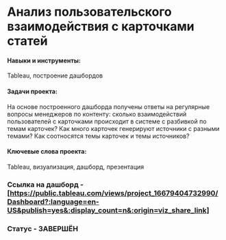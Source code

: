 # Анализ пользовательского взаимодействия с карточками статей

#### Навыки и инструменты: 
Tableau, построение дашбордов
#### Задачи проекта: 
На основе построенного дашборда получены ответы на регулярные вопросы менеджеров по контенту: сколько взаимодействий пользователей с карточками происходит в системе с разбивкой по темам карточек? Как много карточек генерируют источники с разными темами? Как соотносятся темы карточек и темы источников?
#### Ключевые слова проекта:
Tableau, визуализация, дашборд, презентация

### Ссылка на дашборд - [https://public.tableau.com/views/project_16679404732990/Dashboard?:language=en-US&publish=yes&:display_count=n&:origin=viz_share_link]

### Статус - ЗАВЕРШЁН

